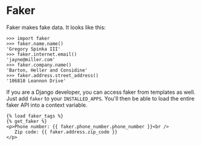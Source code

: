 Faker
=====

Faker makes fake data.  It looks like this:

    >>> import faker
    >>> faker.name.name()
    'Gregory Spinka III'
    >>> faker.internet.email()
    'jayne@miller.com'
    >>> faker.company.name()
    'Barton, Heller and Considine'
    >>> faker.address.street_address()
    '106810 Leannon Drive'

If you are a Django developer, you can access faker from templates as well.  Just add ``faker`` to your ``INSTALLED_APPS``.  You'll then be able to load the entire faker API into a context variable.

    {% load faker_tags %}
    {% get_faker %}
    <p>Phone number: {{ faker.phone_number.phone_number }}<br />
       Zip code: {{ faker.address.zip_code }}
    </p>
